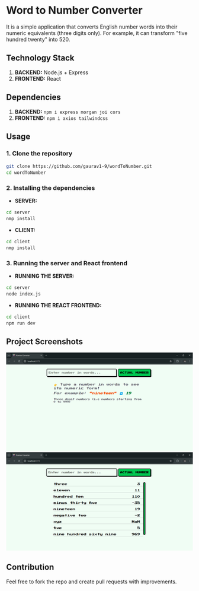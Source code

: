 # Word to Number Converter

It is a simple application that converts English number words into their numeric equivalents (three digits only). For example, it can transform "five hundred twenty" into 520.

## Technology Stack
1. **BACKEND:** Node.js + Express
2. **FRONTEND:** React

## Dependencies
1. **BACKEND:** ```npm i express morgan joi cors```
2. **FRONTEND:** ```npm i axios tailwindcss```


## Usage
### 1. Clone the repository
```bash
git clone https://github.com/gaurav1-9/wordToNumber.git
cd wordToNumber
```

### 2. Installing the dependencies
- **SERVER:**
```bash
cd server
nmp install
```
- **CLIENT:**
```bash
cd client
nmp install
```

### 3. Running the server and React frontend
- **RUNNING THE SERVER:**
```bash
cd server
node index.js
```
- **RUNNING THE REACT FRONTEND:**
```bash
cd client
npm run dev
```

## Project Screenshots
<img src="./Img/intro.png" width=600px/>
<img src="./Img/data.png" width=600px/>

## Contribution
Feel free to fork the repo and create pull requests with improvements.